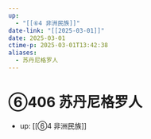 ```yaml
---
up:
  - "[[⑥4 非洲民族]]"
date-link: "[[2025-03-01]]"
date: 2025-03-01
ctime-p: 2025-03-01T13:42:38
aliases:
  - 苏丹尼格罗人
---
```


# ⑥406 苏丹尼格罗人

- up: [[⑥4 非洲民族]]
